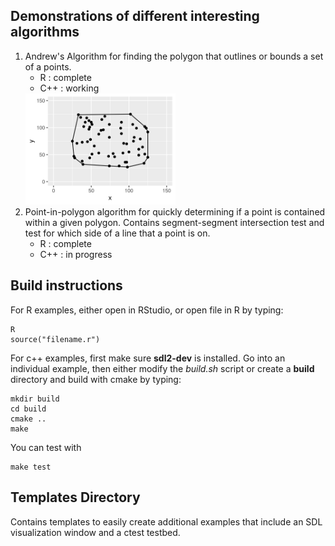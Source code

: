 ## Demonstrations of different interesting algorithms
1. Andrew's Algorithm for finding the polygon that outlines or bounds
   a set of a points.
   - R            : complete
   - C++          : working 
   <img src="screenshots/convexhull/1.png" width=50% height=50%>
2. Point-in-polygon algorithm for quickly determining if a point
   is contained within a given polygon. Contains segment-segment
   intersection test and test for which side of a line that a 
   point is on.
   - R            : complete
   - C++          : in progress

## Build instructions
   For R examples, either open in RStudio, or open file in R by typing:
   ```
   R
   source("filename.r")
   ```
   For c++ examples, first make sure **sdl2-dev** is installed. 
   Go into an individual example, then either modify the *build.sh* 
   script or create a **build** directory and build with cmake by typing:
   ``` 
   mkdir build
   cd build
   cmake ..
   make
   ```
   You can test with
   ```
   make test
   ```
## Templates Directory
   Contains templates to easily create additional examples that include an
   SDL visualization window and a ctest testbed.
